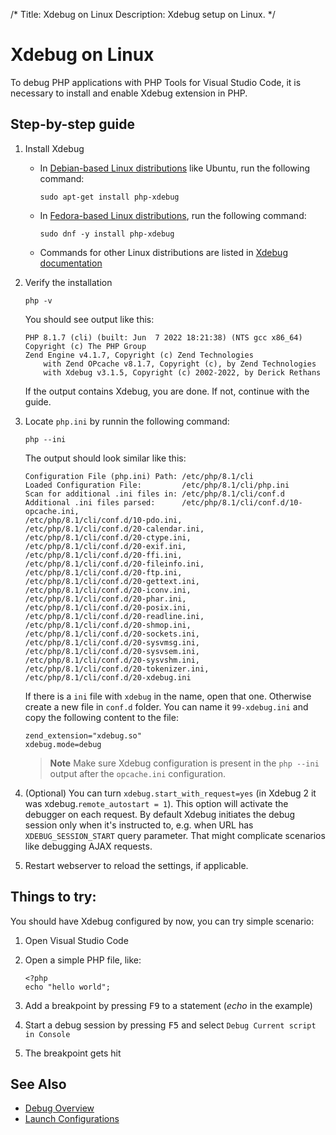 /*
Title: Xdebug on Linux
Description: Xdebug setup on Linux.
*/

# Xdebug on Linux

To debug PHP applications with PHP Tools for Visual Studio Code, it is necessary to install and enable Xdebug extension in PHP.

## Step-by-step guide

1. Install Xdebug

   - In [Debian-based Linux distributions](https://www.debian.org/) like Ubuntu, run the following command:
   
        ```
        sudo apt-get install php-xdebug
        ```

   - In [Fedora-based Linux distributions](https://getfedora.org/), run the following command:

        ```
        sudo dnf -y install php-xdebug
        ```

    - Commands for other Linux distributions are listed in [Xdebug documentation](https://xdebug.org/docs/install#linux)

2. Verify the installation

   ```
   php -v
   ```
   You should see output like this:

    ```
    PHP 8.1.7 (cli) (built: Jun  7 2022 18:21:38) (NTS gcc x86_64)
    Copyright (c) The PHP Group
    Zend Engine v4.1.7, Copyright (c) Zend Technologies
        with Zend OPcache v8.1.7, Copyright (c), by Zend Technologies
        with Xdebug v3.1.5, Copyright (c) 2002-2022, by Derick Rethans
    ```

   If the output contains Xdebug, you are done. If not, continue with the guide.

3. Locate `php.ini` by runnin the following command:
   ```
   php --ini
   ```

   The output should look similar like this:
    ```
    Configuration File (php.ini) Path: /etc/php/8.1/cli
    Loaded Configuration File:         /etc/php/8.1/cli/php.ini
    Scan for additional .ini files in: /etc/php/8.1/cli/conf.d
    Additional .ini files parsed:      /etc/php/8.1/cli/conf.d/10-opcache.ini,
    /etc/php/8.1/cli/conf.d/10-pdo.ini,
    /etc/php/8.1/cli/conf.d/20-calendar.ini,
    /etc/php/8.1/cli/conf.d/20-ctype.ini,
    /etc/php/8.1/cli/conf.d/20-exif.ini,
    /etc/php/8.1/cli/conf.d/20-ffi.ini,
    /etc/php/8.1/cli/conf.d/20-fileinfo.ini,
    /etc/php/8.1/cli/conf.d/20-ftp.ini,
    /etc/php/8.1/cli/conf.d/20-gettext.ini,
    /etc/php/8.1/cli/conf.d/20-iconv.ini,
    /etc/php/8.1/cli/conf.d/20-phar.ini,
    /etc/php/8.1/cli/conf.d/20-posix.ini,
    /etc/php/8.1/cli/conf.d/20-readline.ini,
    /etc/php/8.1/cli/conf.d/20-shmop.ini,
    /etc/php/8.1/cli/conf.d/20-sockets.ini,
    /etc/php/8.1/cli/conf.d/20-sysvmsg.ini,
    /etc/php/8.1/cli/conf.d/20-sysvsem.ini,
    /etc/php/8.1/cli/conf.d/20-sysvshm.ini,
    /etc/php/8.1/cli/conf.d/20-tokenizer.ini,
    /etc/php/8.1/cli/conf.d/20-xdebug.ini
    ```

   If there is a `ini` file with `xdebug` in the name, open that one. Otherwise create a new file in `conf.d` folder. You can name it `99-xdebug.ini` and copy the following content to the file:

   ```
   zend_extension="xdebug.so"
   xdebug.mode=debug
   ```
   
   > **Note** Make sure Xdebug configuration is present in the `php --ini` output after the `opcache.ini` configuration.

4. (Optional) You can turn `xdebug.start_with_request=yes` (in Xdebug 2 it was xdebug.`remote_autostart = 1`). This option will activate the debugger on each request. By default Xdebug initiates the debug session only when it's instructed to, e.g. when URL has  `XDEBUG_SESSION_START` query parameter. That might complicate scenarios like debugging AJAX requests.

5. Restart webserver to reload the settings, if applicable.

## Things to try:

You should have Xdebug configured by now, you can try simple scenario:

1. Open Visual Studio Code
2. Open a simple PHP file, like:

    ```
    <?php
    echo "hello world";
    ```

3. Add a breakpoint by pressing <kbd>F9</kbd> to a statement (*echo* in the example)
4. Start a debug session by pressing <kbd>F5</kbd> and select `Debug Current script in Console`
5. The breakpoint gets hit

## See Also

- [Debug Overview](.)
- [Launch Configurations](launch-json)
